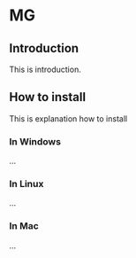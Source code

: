 # MG

## Introduction
This is introduction.

## How to install
This is explanation how to install

### In Windows
...

### In Linux
...

### In Mac
...
